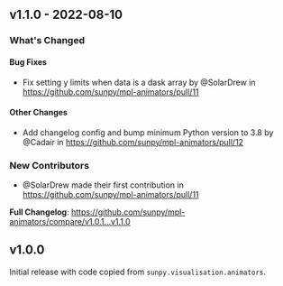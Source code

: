 ## v1.1.0 - 2022-08-10

### What's Changed

#### Bug Fixes

- Fix setting y limits when data is a dask array by @SolarDrew in https://github.com/sunpy/mpl-animators/pull/11

#### Other Changes

- Add changelog config and bump minimum Python version to 3.8 by @Cadair in https://github.com/sunpy/mpl-animators/pull/12

### New Contributors

- @SolarDrew made their first contribution in https://github.com/sunpy/mpl-animators/pull/11

**Full Changelog**: https://github.com/sunpy/mpl-animators/compare/v1.0.1...v1.1.0

## v1.0.0

Initial release with code copied from `sunpy.visualisation.animators`.
